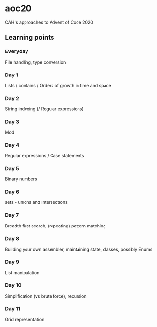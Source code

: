 # aoc20
 CAH's approaches to Advent of Code 2020 

## Learning points 

### Everyday

File handling, type conversion 

### Day 1

Lists / contains / Orders of growth in time and space 

### Day 2 

String indexing (/ Regular expressions) 

### Day 3 

Mod 

### Day 4

Regular expressions / Case statements 

### Day 5   

Binary numbers 

### Day 6  

sets - unions and intersections

### Day 7

Breadth first search, (repeating) pattern matching    

### Day 8 

Building your own assembler, maintaining state, classes, possibly Enums

### Day 9 

List manipulation 

### Day 10

Simplification (vs brute force), recursion 

### Day 11 

Grid representation 
